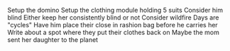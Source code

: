 Setup the domino
Setup the clothing module holding 5 suits
Consider him blind
Either keep her consistently blind or not
Consider wildfire
Days are "cycles"
Have him place their close in rashion bag before he carries her
Write about a spot where they put their clothes back on
Maybe the mom sent her daughter to the planet
